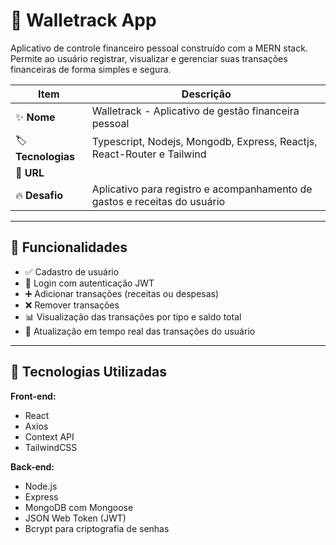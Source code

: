 # 💸 Walletrack App

<p> Aplicativo de controle financeiro pessoal construído com a MERN stack.  Permite ao usuário registrar, visualizar e gerenciar suas transações financeiras de forma simples e segura. </p>

| Item         | Descrição                                                                 |
|--------------|---------------------------------------------------------------------------|
| ✨ **Nome**       | Walletrack - Aplicativo de gestão financeira pessoal               |
| 🏷️ **Tecnologias** | Typescript, Nodejs, Mongodb, Express, Reactjs, React-Router e Tailwind                 |
| 🚀 **URL**        |                         |
| 🔥 **Desafio**    | Aplicativo para registro e acompanhamento de gastos e receitas do usuário |


---

## 🚀 Funcionalidades

- ✅ Cadastro de usuário
- 🔐 Login com autenticação JWT
- ➕ Adicionar transações (receitas ou despesas)
- ❌ Remover transações
- 📊 Visualização das transações por tipo e saldo total
- 🔄 Atualização em tempo real das transações do usuário

---

## 🧱 Tecnologias Utilizadas

**Front-end:**
- React
- Axios
- Context API
- TailwindCSS

**Back-end:**
- Node.js
- Express
- MongoDB com Mongoose
- JSON Web Token (JWT)
- Bcrypt para criptografia de senhas

